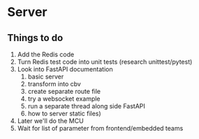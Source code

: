# Server

## Things to do

1. Add the Redis code
2. Turn Redis test code into unit tests (research unittest/pytest)
3. Look into FastAPI documentation
   1. basic server
   2. transform into cbv
   3. create separate route file
   4. try a websocket example
   5. run a separate thread along side FastAPI
   6. how to server static files)
4. Later we'll do the MCU
5. Wait for list of parameter from frontend/embedded teams